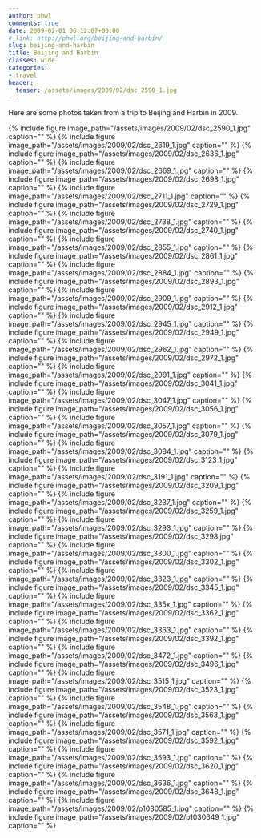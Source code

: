 ```yaml
---
author: phwl
comments: true
date: 2009-02-01 06:12:07+00:00
# link: http://phwl.org/beijing-and-harbin/
slug: beijing-and-harbin
title: Beijing and Harbin
classes: wide
categories:
- travel
header:
  teaser: /assets/images/2009/02/dsc_2590_1.jpg
---
```


Here are some photos taken from a trip to Beijing and Harbin in 2009.

{% include figure image_path="/assets/images/2009/02/dsc_2590_1.jpg" caption="" %}
{% include figure image_path="/assets/images/2009/02/dsc_2619_1.jpg" caption="" %}
{% include figure image_path="/assets/images/2009/02/dsc_2636_1.jpg" caption="" %}
{% include figure image_path="/assets/images/2009/02/dsc_2669_1.jpg" caption="" %}
{% include figure image_path="/assets/images/2009/02/dsc_2698_1.jpg" caption="" %}
{% include figure image_path="/assets/images/2009/02/dsc_2711_1.jpg" caption="" %}
{% include figure image_path="/assets/images/2009/02/dsc_2729_1.jpg" caption="" %}
{% include figure image_path="/assets/images/2009/02/dsc_2738_1.jpg" caption="" %}
{% include figure image_path="/assets/images/2009/02/dsc_2740_1.jpg" caption="" %}
{% include figure image_path="/assets/images/2009/02/dsc_2855_1.jpg" caption="" %}
{% include figure image_path="/assets/images/2009/02/dsc_2861_1.jpg" caption="" %}
{% include figure image_path="/assets/images/2009/02/dsc_2884_1.jpg" caption="" %}
{% include figure image_path="/assets/images/2009/02/dsc_2893_1.jpg" caption="" %}
{% include figure image_path="/assets/images/2009/02/dsc_2909_1.jpg" caption="" %}
{% include figure image_path="/assets/images/2009/02/dsc_2912_1.jpg" caption="" %}
{% include figure image_path="/assets/images/2009/02/dsc_2945_1.jpg" caption="" %}
{% include figure image_path="/assets/images/2009/02/dsc_2949_1.jpg" caption="" %}
{% include figure image_path="/assets/images/2009/02/dsc_2962_1.jpg" caption="" %}
{% include figure image_path="/assets/images/2009/02/dsc_2972_1.jpg" caption="" %}
{% include figure image_path="/assets/images/2009/02/dsc_2991_1.jpg" caption="" %}
{% include figure image_path="/assets/images/2009/02/dsc_3041_1.jpg" caption="" %}
{% include figure image_path="/assets/images/2009/02/dsc_3047_1.jpg" caption="" %}
{% include figure image_path="/assets/images/2009/02/dsc_3056_1.jpg" caption="" %}
{% include figure image_path="/assets/images/2009/02/dsc_3057_1.jpg" caption="" %}
{% include figure image_path="/assets/images/2009/02/dsc_3079_1.jpg" caption="" %}
{% include figure image_path="/assets/images/2009/02/dsc_3084_1.jpg" caption="" %}
{% include figure image_path="/assets/images/2009/02/dsc_3123_1.jpg" caption="" %}
{% include figure image_path="/assets/images/2009/02/dsc_3191_1.jpg" caption="" %}
{% include figure image_path="/assets/images/2009/02/dsc_3209_1.jpg" caption="" %}
{% include figure image_path="/assets/images/2009/02/dsc_3237_1.jpg" caption="" %}
{% include figure image_path="/assets/images/2009/02/dsc_3259_1.jpg" caption="" %}
{% include figure image_path="/assets/images/2009/02/dsc_3293_1.jpg" caption="" %}
{% include figure image_path="/assets/images/2009/02/dsc_3298.jpg" caption="" %}
{% include figure image_path="/assets/images/2009/02/dsc_3300_1.jpg" caption="" %}
{% include figure image_path="/assets/images/2009/02/dsc_3302_1.jpg" caption="" %}
{% include figure image_path="/assets/images/2009/02/dsc_3323_1.jpg" caption="" %}
{% include figure image_path="/assets/images/2009/02/dsc_3345_1.jpg" caption="" %}
{% include figure image_path="/assets/images/2009/02/dsc_335x_1.jpg" caption="" %}
{% include figure image_path="/assets/images/2009/02/dsc_3362_1.jpg" caption="" %}
{% include figure image_path="/assets/images/2009/02/dsc_3363_1.jpg" caption="" %}
{% include figure image_path="/assets/images/2009/02/dsc_3392_1.jpg" caption="" %}
{% include figure image_path="/assets/images/2009/02/dsc_3472_1.jpg" caption="" %}
{% include figure image_path="/assets/images/2009/02/dsc_3496_1.jpg" caption="" %}
{% include figure image_path="/assets/images/2009/02/dsc_3515_1.jpg" caption="" %}
{% include figure image_path="/assets/images/2009/02/dsc_3523_1.jpg" caption="" %}
{% include figure image_path="/assets/images/2009/02/dsc_3548_1.jpg" caption="" %}
{% include figure image_path="/assets/images/2009/02/dsc_3563_1.jpg" caption="" %}
{% include figure image_path="/assets/images/2009/02/dsc_3571_1.jpg" caption="" %}
{% include figure image_path="/assets/images/2009/02/dsc_3592_1.jpg" caption="" %}
{% include figure image_path="/assets/images/2009/02/dsc_3593_1.jpg" caption="" %}
{% include figure image_path="/assets/images/2009/02/dsc_3620_1.jpg" caption="" %}
{% include figure image_path="/assets/images/2009/02/dsc_3636_1.jpg" caption="" %}
{% include figure image_path="/assets/images/2009/02/dsc_3648_1.jpg" caption="" %}
{% include figure image_path="/assets/images/2009/02/p1030585_1.jpg" caption="" %}
{% include figure image_path="/assets/images/2009/02/p1030649_1.jpg" caption="" %}
